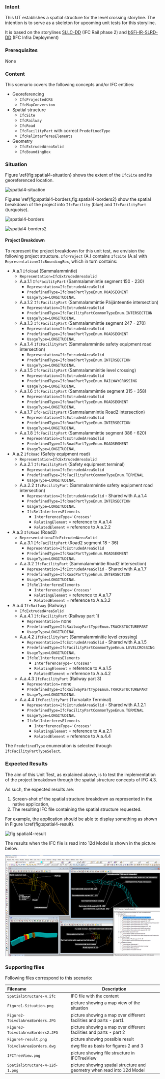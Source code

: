 ### Intent

This UT establishes a spatial structure for the level crossing storyline. The intention is to serve as a skeleton for upcoming unit tests for this storyline.

It is based on the storylines [SLLC-DD](https://app.box.com/folder/119147119179?s=q1x0vz7yqq7otrlet7dm2dx4u44s8fks) (IFC Rail phase 2) and [bSFi-IR-SLRD-DD](https://app.box.com/folder/122373280942?s=x9q3q62tcc77hdqpdw0vjncj7bg3byay) (IFC Infra Deployment)

### Prerequisites

None

### Content

This scenario covers the following concepts and/or IFC entities:

- Georeferencing
    - `IfcProjectedCRS`
    - `IfcMapConversion`
- Spatial structure
    - `IfcSite`
    - `IfcRailway`
    - `IfcRoad`
    - `IfcFacilityPart` with correct `PredefinedType`
    - `IfcRelInterferesElements`
- Geometry
    - `IfcExtrudedAreaSolid`
    - `IfcBoundingBox`

### Situation

Figure \ref{fig:spatial4-situation} shows the extent of the `IfcSite` and its georeferenced location.

![spatial4-situation](../SpatialStructure-4/Figure1-Situation.PNG "Caption")

Figures \ref{fig:spatial4-borders,fig:spatial4-borders2} show the spatial breakdown of the project into `IfcFacility` (blue) and `IfcFacilityPart` (turquoise).

![spatial4-borders](../SpatialStructure-4/Figure2-ToivolaAreaBorders.JPG "Caption")

![spatial4-borders2](../SpatialStructure-4/Figure3-ToivolaAreaBorders2.JPG "Caption")

#### Project Breakdown

To represent the project breakdown for this unit test, we envision the following project structure.
`IfcProject` (A.) contains `IfcSite` (A.a) with `Representation=IfcBoundingBox`, which in turn contains:

- A.a.1 `IfcRoad` (Sammalammintie)
    - `Representation=IfcExtrudedAreaSolid`
    - A.a.1.1 `IfcFacilityPart` (Sammalammintie segment 150 - 230)
        - `Representation=IfcExtrudedAreaSolid`
        - `PredefinedType=IfcRoadPartTypeEnum.ROADSEGMENT`
        - `UsageType=LONGITUDINAL`
    - A.a.1.2 `IfcFacilityPart` (Sammalammintie Päijänteentie intersection)
        - `Representation=IfcExtrudedAreaSolid`
        - `PredefinedType=IfcFacilityPartCommonTypeEnum.INTERSECTION`
        - `UsageType=LONGITUDINAL`
    - A.a.1.3 `IfcFacilityPart` (Sammalammintie segment 247 - 270)
        - `Representation=IfcExtrudedAreaSolid`
        - `PredefinedType=IfcRoadPartTypeEnum.ROADSEGMENT`
        - `UsageType=LONGITUDINAL`
    - A.a.1.4 `IfcFacilityPart` (Sammalammintie safety equipment road intersection)
        - `Representation=IfcExtrudedAreaSolid`
        - `PredefinedType=IfcRoadPartTypeEnum.INTERSECTION`
        - `UsageType=LONGITUDINAL`
    - A.a.1.5 `IfcFacilityPart` (Sammalamminitie level crossing)
        - `Representation=IfcExtrudedAreaSolid`
        - `PredefinedType=IfcRoadPartTypeEnum.RAILWAYCROSSING`
        - `UsageType=LONGITUDINAL`
    - A.a.1.6 `IfcFacilityPart` (Sammalammimtie segment 315 - 358)
        - `Representation=IfcExtrudedAreaSolid`
        - `PredefinedType=IfcRoadPartTypeEnum.ROADSEGMENT`
        - `UsageType=LONGITUDINAL`
    - A.a.1.7 `IfcFacilityPart` (Sammalammintie Road2 intersection)
        - `Representation=IfcExtrudedAreaSolid`
        - `PredefinedType=IfcRoadPartTypeEnum.INTERSECTION`
        - `UsageType=LONGITUDINAL`
    - A.a.1.8 `IfcFacilityPart` (Sammalammintie segment 386 - 620)
        - `Representation=IfcExtrudedAreaSolid`
        - `PredefinedType=IfcRoadPartTypeEnum.ROADSEGMENT`
        - `UsageType=LONGITUDINAL`
- A.a.2 `IfcRoad` (Safety equipment road)
    - `Representation=IfcExtrudedAreaSolid`
    - A.a.2.1 `IfcFacilityPart` (Safety equipment terminal)
        - `Representation=IfcExtrudedAreaSolid`
        - `PredefinedType=IfcFacilityPartCommonTypeEnum.TERMINAL`
        - `UsageType=LONGITUDINAL`
    - A.a.2.2 `IfcFacilityPart` (Sammalammintie safety equipment road intersection)
        - `Representation=IfcExtrudedAreaSolid` - Shared with A.a.1.4
        - `PredefinedType=IfcRoadPartTypeEnum.INTERSECTION`
        - `UsageType=LONGITUDINAL`
        - `IfcRelInterferesElements`
            - `InterferenceType='Crosses'`
            - `RelatingElement` = reference to A.a.1.4
            - `RelatedElement` = reference to A.a.2.2
- A.a.3 `IfcRoad` (Road2)
    - `Representation=IfcExtrudedAreaSolid`
    - A.a.3.1 `IfcFacilityPart` (Road2 segment 18 - 36)
        - `Representation=IfcExtrudedAreaSolid`
        - `PredefinedType=IfcRoadPartTypeEnum.ROADSEGMENT`
        - `UsageType=LONGITUDINAL`
    - A.a.3.2 `IfcFacilityPart` (Sammalammintie Road2 intersection)
        - `Representation=IfcExtrudedAreaSolid` - Shared with A.a.1.7
        - `PredefinedType=IfcRoadPartTypeEnum.INTERSECTION`
        - `UsageType=LONGITUDINAL`
        - `IfcRelInterferesElements`
            - `InterferenceType='Crosses'`
            - `RelatingElement` = reference to A.a.1.7
            - `RelatedElement` = reference to A.a.3.2
- A.a.4 `IfcRailway` (Railway)
    - `IfcExtrudedAreaSolid`
    - A.a.4.1 `IfcFacilityPart` (Railway part 1)
        - `Representation=` none
        - `PredefinedType=IfcRailwayPartTypeEnum.TRACKSTUCTUREPART`
        - `UsageType=LONGITUDINAL`
    - A.a.4.2 `IfcFacilityPart` (Sammalamminitie level crossing)
        - `Representation=IfcExtrudedAreaSolid` - Shared with A.a.1.5
        - `PredefinedType=IfcFacilityPartCommonTypeEnum.LEVELCROSSING`
        - `UsageType=LONGITUDINAL`
        - `IfcRelInterferesElements`
            - `InterferenceType='Crosses'`
            - `RelatingElement` = reference to A.a.1.5
            - `RelatedElement` = reference to A.a.4.2
    - A.a.4.3 `IfcFacilityPart` (Railway part 3)
        - `Representation=` none
        - `PredefinedType=IfcRailwayPartTypeEnum.TRACKSTUCTUREPART`
        - `UsageType=LONGITUDINAL`
    - A.a.4.4 `IfcFacilityPart` (Turvalaite Terminal)
        - `Representation=IfcExtrudedAreaSolid` - Shared with A.1.2.1
        - `PredefinedType=IfcFacilityPartCommonTypeEnum.TERMINAL`
        - `UsageType=LONGITUDINAL`
        - `IfcRelInterferesElements`
            - `InterferenceType='Crosses'`
            - `RelatingElement` = reference to A.a.2.1
            - `RelatedElement` = reference to A.a.4.4

The `PredefinedType` enumeration is selected through `IfcFacilityPartTypeSelect`.

### Expected Results

The aim of this Unit Test, as explained above, is to test the implementation of the project breakdown through the spatial structure concepts of IFC 4.3.

As such, the expected results are:

1. Screen-shot of the spatial structure breakdown as represented in the native application,
2. The resulting IFC file containing the spatial structure requested.

For example, the application should be able to display something as shown in Figure \cref{fig:spatial4-result}.

![fig:spatial4-result](../SpatialStructure-4/Figure4-result.png "Expected result in software.")

The results when the IFC file is read into 12d Model is shown in the picture below: 

![](../SpatialStructure-4/SpatialStructure-4-12d-1.png)

### Supporting files

Following files correspond to this scenario:

| Filename                          | Description                                                  |
|:--------------------------------- | ------------------------------------------------------------ |
| `SpatialStructure-4.ifc`          | IFC file with the content                                    |
| `Figure1-Situation.png`           | picture showing a map view of the situation                  |
| `Figure2-ToivolaAreaBorders.JPG`  | picture showing a map over different facilities and parts - part1 |
| `Figure3-ToivolaAreaBorders2.JPG` | picture showing a map over different facilities and parts - part 2 |
| `Figure4-result.png`              | picture showing possible result                              |
| `ToivolaAreaBorders.dwg`          | dwg file as basis for figures 2 and 3                        |
| `IFCTreeView.png`                 | picture showing file structure in IFCTreeView                |
| `SpatialStructure-4-12d-1.png`    | picture showing spatial structure and geometry when read into 12d Model                |
